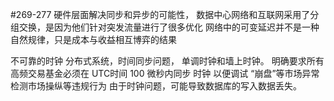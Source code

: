 #269-277
硬件层面解决同步和异步的可能性，
数据中心网络和互联网采用了分组交换，是因为他们针对突发流量进行了很多优化
网络中的可变延迟并不是一种自然规律，只是成本与收益相互博弈的结果


不可靠的时钟
分布式系统，时间同步问题，
单调时钟和墙上时钟。
明确要求所有高频交易基金必须在 UTC时间 100 微秒内同步
时钟 以便调试 “崩盘”等市场异常检测市场操纵等违规行为
由于时钟问题，可能导致数据库的写入数据丢失。

